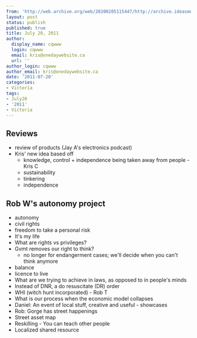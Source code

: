 ```yaml
---
from: 'http://web.archive.org/web/20200205115447/http://archive.ideasmeetings.org/wiki/July20,2011'
layout: post
status: publish
published: true
title: July 20, 2011
author:
  display_name: cqwww
  login: cqwww
  email: kris@onedaywebsite.ca
  url: ''
author_login: cqwww
author_email: kris@onedaywebsite.ca
date: '2011-07-20'
categories:
- Victoria
tags:
- July20
- '2011'
- Victoria
---
```


## Reviews

* review of products (Jay A's electronics podcast)
* Kris' new idea based off 
    * knowledge, control + independence being taken away from people - Kris C
    * sustainability
    * tinkering
    * independence

## Rob W's autonomy project

* autonomy
* civil rights
* freedom to take a personal risk
* It's my life
* What are rights vs privileges?
* Gvmt removes our right to think? 
    * no longer for endangerment cases; we'll decide when you can't think anymore
* balance
* licence to live
* What are we trying to achieve in laws, as opposed to in people's minds
* Instead of DNR, a do resuscitate (DR) order
* WHI (witch hunt incorporated) - Rob T
* What is our process when the economic model collapses
* Daniel: An event of local stuff, creative and useful - showcases
* Rob: Gorge has street happenings
* Street asset map
* Reskilling - You can teach other people
* Localized shared resource
